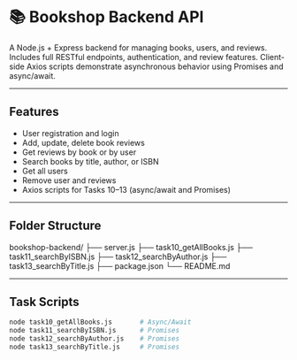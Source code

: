 # 📚 Bookshop Backend API

A Node.js + Express backend for managing books, users, and reviews. Includes full RESTful endpoints, authentication, and review features. Client-side Axios scripts demonstrate asynchronous behavior using Promises and async/await.

---

## Features

- User registration and login
- Add, update, delete book reviews
- Get reviews by book or by user
- Search books by title, author, or ISBN
- Get all users
- Remove user and reviews
- Axios scripts for Tasks 10–13 (async/await and Promises)

---

## Folder Structure

bookshop-backend/ ├── server.js ├── task10_getAllBooks.js ├── task11_searchByISBN.js ├── task12_searchByAuthor.js ├── task13_searchByTitle.js ├── package.json └── README.md


---

## Task Scripts

```bash
node task10_getAllBooks.js       # Async/Await
node task11_searchByISBN.js      # Promises
node task12_searchByAuthor.js    # Promises
node task13_searchByTitle.js     # Promises
